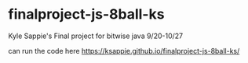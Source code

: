 # finalproject-js-8ball-ks
Kyle Sappie's Final project for bitwise java 9/20-10/27

can run the code here
https://ksappie.github.io/finalproject-js-8ball-ks/ 
